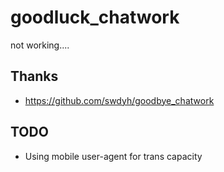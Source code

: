 goodluck_chatwork
==================

not working....


## Thanks

- https://github.com/swdyh/goodbye_chatwork

## TODO

- Using mobile user-agent for trans capacity
